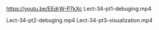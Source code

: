 https://youtu.be/EEdrW-P7kXc Lect-34-pt1-debuging.mp4


Lect-34-pt2-debuging.mp4
Lect-34-pt3-visualization.mp4
